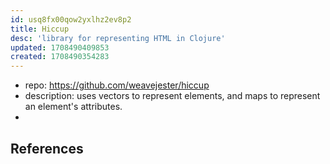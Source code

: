 ```yaml
---
id: usq8fx00qow2yxlhz2ev8p2
title: Hiccup
desc: 'library for representing HTML in Clojure'
updated: 1708490409853
created: 1708490354283
---
```


- repo: https://github.com/weavejester/hiccup
- description: uses vectors to represent elements, and maps to represent an element's attributes.
- 


## References

